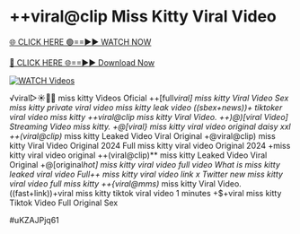# ++viral@clip Miss Kitty Viral Video


[🌐 CLICK HERE 🟢==►► WATCH NOW](https://gitload.pages.dev/)

[🔴 CLICK HERE 🌐==►► Download Now](https://gitload.pages.dev/)

[![WATCH Videos](https://i.imgur.com/dJHk4Zq.gif)](https://gitload.pages.dev/)
























️√viral▷☀️👄💥 miss kitty Videos Oficial
++[full*viral] miss kitty Viral Video Sex miss kitty private viral video miss kitty leak video ((sbex+news))+ tiktoker viral video miss kitty
++viral@clip miss kitty Viral Video.
++)@)[viral Video] Streaming Video miss kitty.  +@[viral} miss kitty viral video original daisy xxl ++(viral@clip)* miss kitty Leaked Video Viral Original +@viral@clip) miss kitty Viral Video Original 2024 Full miss kitty viral video Original 2024 +miss kitty viral video original ++(viral@clip)** miss kitty Leaked Video Viral Original +@[original*hot] miss kitty viral video full video What is miss kitty leaked viral video Full++ miss kitty viral video link x Twitter
new miss kitty viral video full miss kitty
++{viral@mms)* miss kitty Viral Video. ((fast+link))+viral miss kitty tiktok viral video 1 minutes +$+viral miss kitty Tiktok Video Full Original Sex


#uKZAJPjq61
